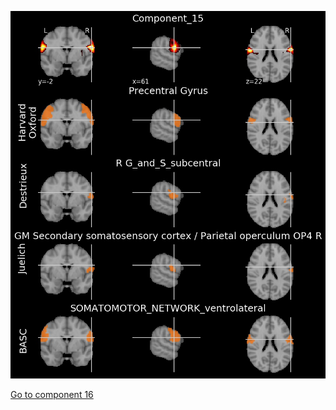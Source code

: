 ![15](preliminary/15.jpg "Component 15")

[Go to component 16](https://parietal-inria.github.io/MODL_atlas/128/16 "Component 16")
